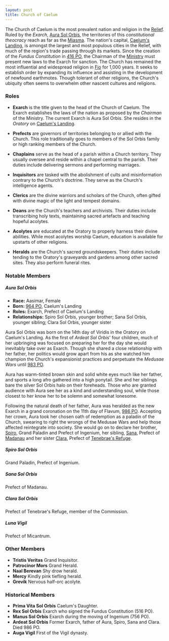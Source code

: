 ```yaml
---
layout: post
title: Church of Caelum
---
```


The Church of Caelum is the most prevalent nation and religion in the [Relief](getting-started#the-relief). Ruled by the *Exarch*, [Aura Sol Orbis](church-of-caelum#aura-sol-orbis), the territories of this *constitutional theocracy* reach as far as the [Miasma](getting-started#the-miasma). The nation's capital, [Caelum's Landing](profundus#caelums-landing), is amongst the largest and most populous cities in the Relief, with much of the region's trade passing through its markets. Since the creation of the *Fundus Constitution* in [416 PO](timeline#416-po), the Chairman of the [Ministry](ministry) must present new laws to the Exarch for sanction. The Church has remained the most influential and widespread religion in [Fio](getting-started#a-world-obscured) for 1,000 years. It seeks to establish order by expanding its influence and assisting in the development of newfound earthmotes. Though tolerant of other religions, the Church's ubiquity often seems to overwhelm other nascent cultures and religions.

### Roles

- **Exarch** is the title given to the head of the Church of Caelum. The Exarch establishes the laws of the nation as proposed by the *Chairman* of the Ministry. The current Exarch is Aura Sol Orbis. She resides in the *Oratory* on [Caelum's Landing](profundus#caelums-landing).

- **Prefects** are governors of territories belonging to or allied with the Church. This role traditionally goes to members of the Sol Orbis family or high ranking members of the Church.

- **Chaplains** serve as the head of a parish within a Church territory. They usually oversee and reside within a chapel central to the parish. Their duties include delivering sermons and performing marriages.

- **Inquisitors** are tasked with the abolishment of cults and misinformation contrary to the Church's doctrine. They serve as the Church's intelligence agents.

- **Clerics** are the divine warriors and scholars of the Church, often gifted with divine magic of the light and tempest domains.

- **Deans** are the Church's teachers and archivists. Their duties include transcribing holy texts, maintaining sacred artefacts and teaching hopeful acolytes.

- **Acolytes** are educated at the Oratory to properly harness their divine abilities. While most acolytes worship Caelum, education is available for upstarts of other religions.

- **Heralds** are the Church's sacred groundskeepers. Their duties include tending to the Oratory's graveyards and gardens among other sacred sites. They also perform funeral rites.

### Notable Members

##### **Aura Sol Orbis**

- **Race:** Aasimar, Female
- **Born:** [964 PO](timeline#964-po), Caelum's Landing
- **Roles:** Exarch, Prefect of Caelum's Landing
- **Relationships:** Spiro Sol Orbis, younger brother; Sana Sol Orbis, younger sibling; Clara Sol Orbis, younger sister

Aura Sol Orbis was born on the 14th day of Viridis in the Oratory on Caelum's Landing. As the first of *Ardeat Sol Orbis*' four children, much of her upbringing was focused on preparing her for the day she would inevitably take over as Exarch. Though she shared a close relationship with her father, her politics would grow apart from his as she watched him champion the Church's expansionist practices and perpetuate the *Medusae Wars* until [983 PO](timeline#983-po).

Aura has warm-tinted brown skin and solid white eyes much like her father, and sports a long afro gathered into a high ponytail. She and her siblings bare the silver Sol Orbis halo on their foreheads. Those who are granted audience with Aura see her as a kind and understanding soul, while those closest to her know her to be solemn and somewhat lonesome.

Following the natural death of her father, Aura was heralded as the new Exarch in a grand coronation on the 11th day of Flavum, [986 PO](timeline#986-po). Accepting her crown, Aura took her chosen oath of redemption as a paladin of the Church, swearing to right the wrongs of the Medusae Wars and help those affected reintegrate into society. She would go on to declare her brother, [Spiro](#spiro-sol-orbis), Grand Paladin and Prefect of Ingenium, her sibling, [Sana](#sana-sol-orbis), Prefect of [Madanau](profundus#madanau) and her sister [Clara](#clara-sol-orbis), Prefect of [Tenebrae's Refuge](profundus#tenebraes-refuge).

##### **Spiro Sol Orbis**

Grand Paladin, Prefect of Ingenium.

##### **Sana Sol Orbis**

Prefect of Madanau.

##### **Clara Sol Orbis**

Prefect of Tenebrae's Refuge, member of the Commission.

##### **Luna Vigil**

Prefect of Micantrum.

### Other Members

- **Tristis Veritas** Grand Inquisitor.
- **Patrocinor Mors** Grand Herald.
- **Naal Berevan** Shy drow herald.
- **Mercy** Kindly pink tiefling herald.
- **Grevik** Nervous half-orc acolyte.

### Historical Members

- **Prima Vita Sol Orbis** Caelum's Daughter.
- **Rex Sol Orbis** Exarch who signed the Fundus Constitution (516 PO).
- **Manus Sol Orbis** Exarch during the moving of Ingenium (756 PO).
- **Ardeat Sol Orbis** Former Exarch, father of Aura, Spiro, Sana and Clara. Died 986 PO.
- **Auga Vigil** First of the Vigil dynasty.

